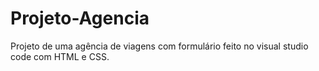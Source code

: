 # Projeto-Agencia
 Projeto de uma agência de viagens com formulário feito no visual studio code com HTML e CSS.
